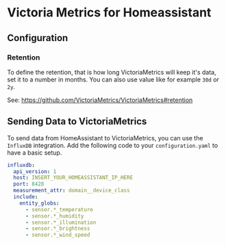 # Victoria Metrics for Homeassistant

## Configuration

### Retention
To define the retention, that is how long VictoriaMetrics will keep it's data, set it to a number in months. You can also use value like for example `30d` or `2y`.

See: https://github.com/VictoriaMetrics/VictoriaMetrics#retention


## Sending Data to VictoriaMetrics
To send data from HomeAssistant to VictoriaMetrics, you can use the `InfluxDB` integration. Add the following code
to your `configuration.yaml` to have a basic setup.

```yml
influxdb:
  api_version: 1
  host: INSERT_YOUR_HOMEASSISTANT_IP_HERE
  port: 8428
  measurement_attr: domain__device_class
  include:
    entity_globs:
      - sensor.*_temperature
      - sensor.*_humidity
      - sensor.*_illumination
      - sensor.*_brightness
      - sensor.*_wind_speed
```

<!-- not availalbe yet
## Scraping data from HomeAssistant
To scrape data from HomeAssistant, you can use the `Prometheus` exporter. Add the following code to you `configuration.yaml`.

```yml
prometheus:
  filter:
    include_entity_globs:
      - sensor.*_temperature
      - sensor.*_humidity
      - sensor.*_illumination
      - sensor.*_brightness
      - sensor.*_wind_speed
```

Finally check the `prometheus.yml` of this addon and adjust IP of your installation. 
Also make sure to create a long-living token as `bearer_token` for authentication.
-->
